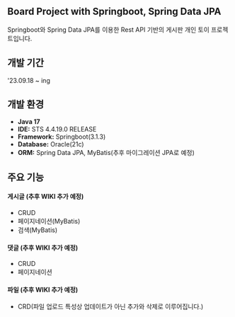 ## Board Project with Springboot, Spring Data JPA 
Springboot와 Spring Data JPA를 이용한 Rest API 기반의 게시판 개인 토이 프로젝트입니다.

## 개발 기간
'23.09.18 ~ ing

## 개발 환경
 - **Java 17**
 - **IDE:** STS 4.4.19.0 RELEASE
 - **Framework:** Springboot(3.1.3)
 - **Database:** Oracle(21c)
 - **ORM:** Spring Data JPA, MyBatis(추후 마이그레이션 JPA로 예정)

## 주요 기능
#### 게시글 (추후 WIKI 추가 예정)
 - CRUD
 - 페이지네이션(MyBatis)
 - 검색(MyBatis)
#### 댓글 (추후 WIKI 추가 예정)
 - CRUD
 - 페이지네이션
#### 파일 (추후 WIKI 추가 예정)
 - CRD(파일 업로드 특성상 업데이트가 아닌 추가와 삭제로 이루어집니다.)
